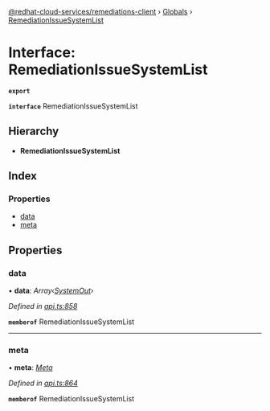 [@redhat-cloud-services/remediations-client](../README.md) › [Globals](../globals.md) › [RemediationIssueSystemList](remediationissuesystemlist.md)

# Interface: RemediationIssueSystemList

**`export`** 

**`interface`** RemediationIssueSystemList

## Hierarchy

* **RemediationIssueSystemList**

## Index

### Properties

* [data](remediationissuesystemlist.md#data)
* [meta](remediationissuesystemlist.md#meta)

## Properties

###  data

• **data**: *Array‹[SystemOut](systemout.md)›*

*Defined in [api.ts:858](https://github.com/RedHatInsights/javascript-clients/blob/master/packages/remediations/api.ts#L858)*

**`memberof`** RemediationIssueSystemList

___

###  meta

• **meta**: *[Meta](meta.md)*

*Defined in [api.ts:864](https://github.com/RedHatInsights/javascript-clients/blob/master/packages/remediations/api.ts#L864)*

**`memberof`** RemediationIssueSystemList
